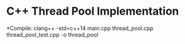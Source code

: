 # C++ Thread Pool Implementation

*Compile: clang++ -std=c++14 main.cpp thread_pool.cpp thread_pool_test.cpp -o thread_pool
